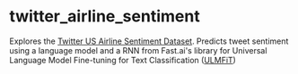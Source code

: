 # twitter_airline_sentiment

Explores the [Twitter US Airline Sentiment Dataset](https://www.kaggle.com/crowdflower/twitter-airline-sentiment). Predicts tweet sentiment using a language model and a RNN from Fast.ai's library for Universal Language Model Fine-tuning for Text Classification ([ULMFiT](http://nlp.fast.ai/classification/2018/05/15/introducting-ulmfit.html))